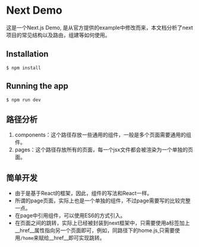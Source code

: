 
# Next Demo

这是一个Next.js Demo, 是从官方提供的example中修改而来，本文档分析了next项目的常见结构以及路由，组建等如何使用。

## Installation

    $ npm install

## Running the app

    $ npm run dev

## 路径分析

1. components：这个路径存放一些通用的组件，一般是多个页面需要通用的组件。
2. pages：这个路径存放所有的页面，每一个jsx文件都会被渲染为一个单独的页面。

## 简单开发

* 由于是基于React的框架，因此，组件的写法和React一样。
* 所谓的page页面，实际上也是一个单独的组件，不过page需要写的比较完整一点。
* 在page中引用组件，可以使用ES6的方式引入。
* 在页面之间的跳转，实际上已经被封装到next框架中，只需要使用a标签加上__href__属性指向另一个页面即可，例如，同路径下的home.js,只需要使用`/home`来赋给__href__即可实现跳转。